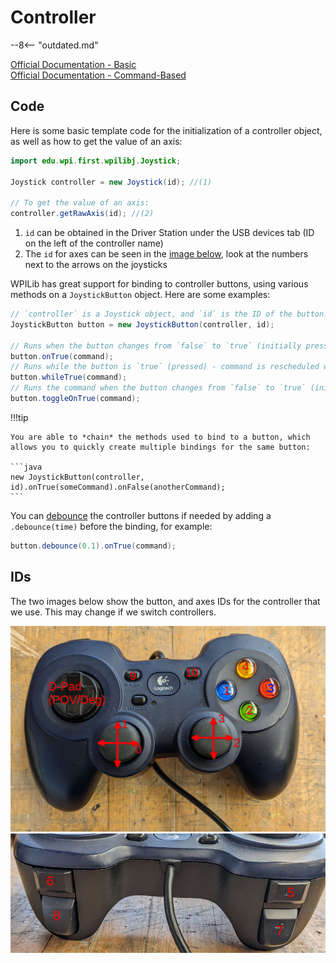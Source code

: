 # Controller
--8<-- "outdated.md"

[Official Documentation - Basic](https://docs.wpilib.org/en/stable/docs/software/basic-programming/joystick.html)  
[Official Documentation - Command-Based](https://docs.wpilib.org/en/stable/docs/software/commandbased/binding-commands-to-triggers.html)

## Code
Here is some basic template code for the initialization of a controller object, as well as how to get the value of an axis:

```java
import edu.wpi.first.wpilibj.Joystick;

Joystick controller = new Joystick(id); //(1)

// To get the value of an axis:
controller.getRawAxis(id); //(2)
```

1. `id` can be obtained in the Driver Station under the USB devices tab (ID on the left of the controller name)
2. The `id` for axes can be seen in the [image below](#ids), look at the numbers next to the arrows on the joysticks

WPILib has great support for binding to controller buttons, using various methods on a `JoystickButton` object. Here are some examples:

```java
// `controller` is a Joystick object, and `id` is the ID of the button.
JoystickButton button = new JoystickButton(controller, id);

// Runs when the button changes from `false` to `true` (initially pressed) - command is scheduled once
button.onTrue(command);
// Runs while the button is `true` (pressed) - command is rescheduled whenever it ends, until the button is no longer pressed
button.whileTrue(command);
// Runs the command when the button changes from `false` to `true` (initially pressed), and cancels it when the button changes from `false` to `true` again (repressed)
button.toggleOnTrue(command);
```

!!!tip

    You are able to *chain* the methods used to bind to a button, which allows you to quickly create multiple bindings for the same button:

    ```java
    new JoystickButton(controller, id).onTrue(someCommand).onFalse(anotherCommand);
    ```

You can [debounce](https://en.wiktionary.org/wiki/debounce) the controller buttons if needed by adding a `.debounce(time)` before the binding, for example:
```java
button.debounce(0.1).onTrue(command);
```

## IDs
The two images below show the button, and axes IDs for the controller that we use. This may change if we switch controllers.

![Image Containing Button IDs](assets/controller_ids.png)
![Image Containing Trigger IDs](assets/controller_trigger_ids.jpg)
